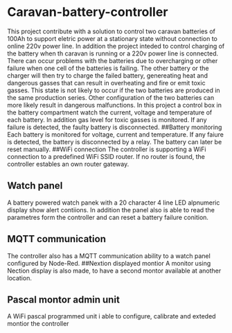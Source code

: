  # Caravan-battery-controller
This project contribute with a solution to control two caravan batteries of 100Ah to support eletric power at a stationary state without connection to online 220v power line. In addition the project inteded to control charging of the battery when th caravan is running or a 220v power line is connected. 
There can occur problems with the batteries due to overcharging or other failure when one cell of the batteries is failing. The other battery or the charger will then try to charge the failed battery, genereating heat and dangerous gasses that can result in overheating and fire or emit toxic gasses. This state is not likely to occur if the two batteries are produced in the same production series. Other configuration of the two batteries can more likely result in dangerous malfunctions. 
In this project a control box in the battery compartment watch the current, voltage and temperature of each battery. In addition gas level for toxic gasses is monitored. If any failure is detected, the faulty battery is disconnected.
##Battery monitoring
Each battery is monitored for voltage, current and temperature. If any faiure is detected, the battery is disconnected by a relay. The battery can later be reset manually.
##WiFi connection
The controller is supporting a WiFi connection to a predefined WiFi SSID router. If no router is found, the controller estables an own router gateway.
## Watch panel
A battery powered watch panek with a 20 character 4 line LED alpnumeric display show alert contiions. In addition the panel also is able to read the parametres form the controller and can reset a battery failure conition.
## MQTT communication
The controller also has a MQTT communication ability to a watch panel configured by Node-Red.
##Nextion displayed montior
A monitor using Nection display is also made, to have a second montor available at another location.
## Pascal montor admin unit
A WiFi pascal  programmed unit i able to configure, calibrate and exteded montior the controller
